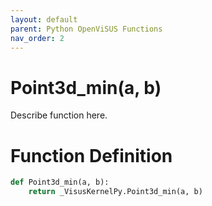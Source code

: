 ```yaml
---
layout: default
parent: Python OpenViSUS Functions
nav_order: 2
---
```


# Point3d_min(a, b)

Describe function here.

# Function Definition

```python
def Point3d_min(a, b):
    return _VisusKernelPy.Point3d_min(a, b)

```